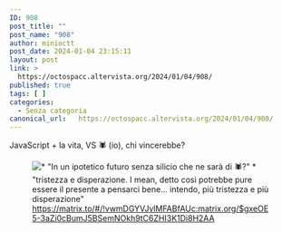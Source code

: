 ```yaml
---
ID: 908
post_title: ""
post_name: "908"
author: minioctt
post_date: 2024-01-04 23:15:11
layout: post
link: >
  https://octospacc.altervista.org/2024/01/04/908/
published: true
tags: [ ]
categories:
  - Senza categoria
canonical_url:   https://octospacc.altervista.org/2024/01/04/908/
---
```

<!-- wp:paragraph -->
<p>JavaScript + la vita, VS 🕷️ (io), chi vincerebbe?</p>
<!-- /wp:paragraph -->

<!-- wp:paragraph -->
<p></p>
<!-- /wp:paragraph -->

<!-- wp:image {"id":909,"sizeSlug":"full","linkDestination":"none"} -->
<figure class="wp-block-image size-full"><img src="{{site.cdnurl}}/assets/uploads/2024/01/Screenshot-from-2024-01-04-23-07-32.png" alt="* &quot;In un ipotetico futuro senza silicio che ne sarà di 🕷️?&quot; 
* &quot;tristezza e disperazione. 
I mean, detto così potrebbe pure essere il presente a pensarci bene... intendo, più tristezza e più disperazione&quot;" class="wp-image-909"/><figcaption class="wp-element-caption"><a href="https://matrix.to/#/!vwmDGYVJvlMFABfAUc:matrix.org/$gxeOE5-3aZi0cBumJ5BSemNOkh9tC6ZHI3K1Di8H2AA">https://matrix.to/#/!vwmDGYVJvlMFABfAUc:matrix.org/$gxeOE5-3aZi0cBumJ5BSemNOkh9tC6ZHI3K1Di8H2AA</a></figcaption></figure>
<!-- /wp:image -->